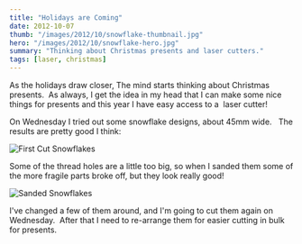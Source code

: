 ```yaml
---
title: "Holidays are Coming"
date: 2012-10-07
thumb: "/images/2012/10/snowflake-thumbnail.jpg"
hero: "/images/2012/10/snowflake-hero.jpg"
summary: "Thinking about Christmas presents and laser cutters."
tags: [laser, christmas]
---
```

As the holidays draw closer, The mind starts thinking about Christmas presents.  As always, I get the idea in my head that I can make some nice things for presents and this year I have easy access to a  laser cutter!

On Wednesday I tried out some snowflake designs, about 45mm wide.   The results are pretty good I think:

![First Cut Snowflakes](/images/2012/10/first_cut.jpg)

Some of the thread holes are a little too big, so when I sanded them some of the more fragile parts broke off, but they look really good!

![Sanded Snowflakes](/images/2012/10/sanded.jpg)

I've changed a few of them around, and I'm going to cut them again on Wednesday.  After that I need to re-arrange them for easier cutting in bulk for presents.